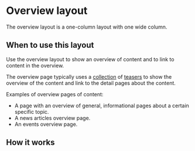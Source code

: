 # Overview layout

The overview layout is a one-column layout with one wide column.

## When to use this layout

Use the overview layout to show an overview of content and to link to content in the overview.

The overview page typically uses a <a href="{{path './collection.html'}}">collection</a> of <a href="{{path './teaser.html'}}">teasers</a> to show the overview of the content and link to the detail pages about the content.

Examples of overview pages of content:

* A page with an overview of general, informational pages about a certain specific topic.
* A news articles overview page.
* An events overview page.

## How it works

<!-- @TODO describe what is specific about how an overview layout works -->
